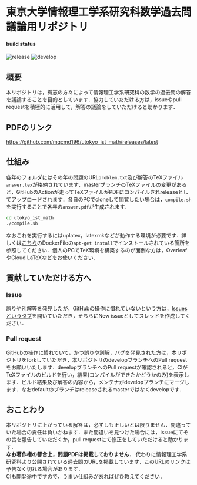# 東京大学情報理工学系研究科数学過去問議論用リポジトリ

#### build status
![release](https://github.com/mqcmd196/utokyo_ist_math/workflows/release/badge.svg)
![develop](https://github.com/mqcmd196/utokyo_ist_math/workflows/develop/badge.svg)

## 概要
本リポジトリは，有志の方々によって情報理工学系研究科の数学の過去問の解答を議論することを目的としています．協力していただける方は，issueやpull requestを積極的に活用して，解答の議論をしていただけると助かります．

## PDFのリンク
https://github.com/mqcmd196/utokyo_ist_math/releases/latest

## 仕組み
各年のフォルダにはその年の問題のURL`problem.txt`及び解答のTeXファイル`answer.tex`が格納されています．masterブランチのTeXファイルの変更があると，GitHubのActionが走ってTeXファイルがPDFにコンパイルされreleaseとしてアップロードされます．各自のPCでcloneして閲覧したい場合は，`compile.sh`を実行することで各年の`answer.pdf`が生成されます．

```bash
cd utokyo_ist_math
./compile.sh
```

なおこれを実行するにはuplatex，latexmkなどが動作する環境が必要です．詳しくは[こちら](https://github.com/mqcmd196/utokyo_ist_math/blob/master/.github/actions/latex/Dockerfile)のDockerFileの`apt-get install`でインストールされている箇所を参照してください．個人のPCでTeX環境を構築するのが面倒な方は，OverleafやCloud LaTeXなどをお使いください．

## 貢献していただける方へ

### Issue
誤りや別解等を発見したが，GitHubの操作に慣れていないという方は，[Issuesというタブ](https://github.com/mqcmd196/utokyo_ist_math/issues)を開いていただき，そちらにNew issueとしてスレッドを作成してください．

### Pull request
GitHubの操作に慣れていて，かつ誤りや別解，バグを発見された方は，本リポジトリをforkしていただき，本リポジトリのdevelopブランチへのPull requestをお願いいたします．developブランチへのPull requestが確認されると，CIがTeXファイルのビルドを行い，結果(コンパイルができたかどうかのみ)を表示します．ビルド結果及び解答の内容から，メンテナがdevelopブランチにマージします．なおdefaultのブランチはreleaseされるmasterではなくdevelopです．

## おことわり
本リポジトリに上がっている解答は，必ずしも正しいとは限りません．間違っていた場合の責任は負いかねます．また間違いを見つけた場合には，issueにてその旨を報告していただくか，pull requestにて修正をしていただけると助かります．  
**なお著作権の都合上，問題PDFは掲載しておりません．** 代わりに情報理工学系研究科より公開されている過去問のURLを掲載しています．このURLのリンクは予告なく切れる場合があります．  
CIも開発途中ですので，うまい仕組みがあればぜひ教えてください．